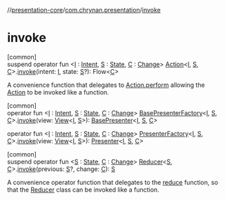 //[presentation-core](../../index.md)/[com.chrynan.presentation](index.md)/[invoke](invoke.md)

# invoke

[common]\
suspend operator fun &lt;[I](invoke.md) : [Intent](-intent/index.md), [S](invoke.md) : [State](-state/index.md), [C](invoke.md) : [Change](-change/index.md)&gt; [Action](-action/index.md)&lt;[I](invoke.md), [S](invoke.md), [C](invoke.md)&gt;.[invoke](invoke.md)(intent: [I](invoke.md), state: [S](invoke.md)?): Flow&lt;[C](invoke.md)&gt;

A convenience function that delegates to [Action.perform](-action/perform.md) allowing the [Action](-action/index.md) to be invoked like a function.

[common]\
operator fun &lt;[I](invoke.md) : [Intent](-intent/index.md), [S](invoke.md) : [State](-state/index.md), [C](invoke.md) : [Change](-change/index.md)&gt; [BasePresenterFactory](-base-presenter-factory/index.md)&lt;[I](invoke.md), [S](invoke.md), [C](invoke.md)&gt;.[invoke](invoke.md)(view: [View](-view/index.md)&lt;[I](invoke.md), [S](invoke.md)&gt;): [BasePresenter](-base-presenter/index.md)&lt;[I](invoke.md), [S](invoke.md), [C](invoke.md)&gt;

operator fun &lt;[I](invoke.md) : [Intent](-intent/index.md), [S](invoke.md) : [State](-state/index.md), [C](invoke.md) : [Change](-change/index.md)&gt; [PresenterFactory](-presenter-factory/index.md)&lt;[I](invoke.md), [S](invoke.md), [C](invoke.md)&gt;.[invoke](invoke.md)(view: [View](-view/index.md)&lt;[I](invoke.md), [S](invoke.md)&gt;): [Presenter](-presenter/index.md)&lt;[I](invoke.md), [S](invoke.md), [C](invoke.md)&gt;

[common]\
suspend operator fun &lt;[S](invoke.md) : [State](-state/index.md), [C](invoke.md) : [Change](-change/index.md)&gt; [Reducer](-reducer/index.md)&lt;[S](invoke.md), [C](invoke.md)&gt;.[invoke](invoke.md)(previous: [S](invoke.md)?, change: [C](invoke.md)): [S](invoke.md)

A convenience operator function that delegates to the [reduce](https://kotlinlang.org/api/latest/jvm/stdlib/kotlin.collections/index.html) function, so that the [Reducer](-reducer/index.md) class can be invoked like a function.
